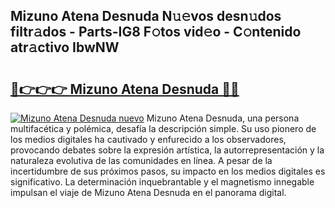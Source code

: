 ## Mizuno Atena Desnuda N𝚞𝚎vos desn𝚞dos filtr𝚊dos - Parts-IG8 F𝚘tos vid𝚎o - C𝚘ntenido atr𝚊ctivo IbwNW

# <h2><a href="http://mb5k5y4.tromn.icu/?c=Mizuno+Atena+Desnuda">🔗👉👉👉 Mizuno Atena Desnuda 🔗🔗</a></h2>

[![Mizuno Atena Desnuda nuevo](https://i.imgur.com/pEAQMta.gif)](http://mb5k5y4.tromn.icu/?c=Mizuno+Atena+Desnuda)
Mizuno Atena Desnuda, una persona multifacética y polémica, desafía la descripción simple. Su uso pionero de los medios digitales ha cautivado y enfurecido a los observadores, provocando debates sobre la expresión artística, la autorrepresentación y la naturaleza evolutiva de las comunidades en línea. A pesar de la incertidumbre de sus próximos pasos, su impacto en los medios digitales es significativo. La determinación inquebrantable y el magnetismo innegable impulsan el viaje de Mizuno Atena Desnuda en el panorama digital.

